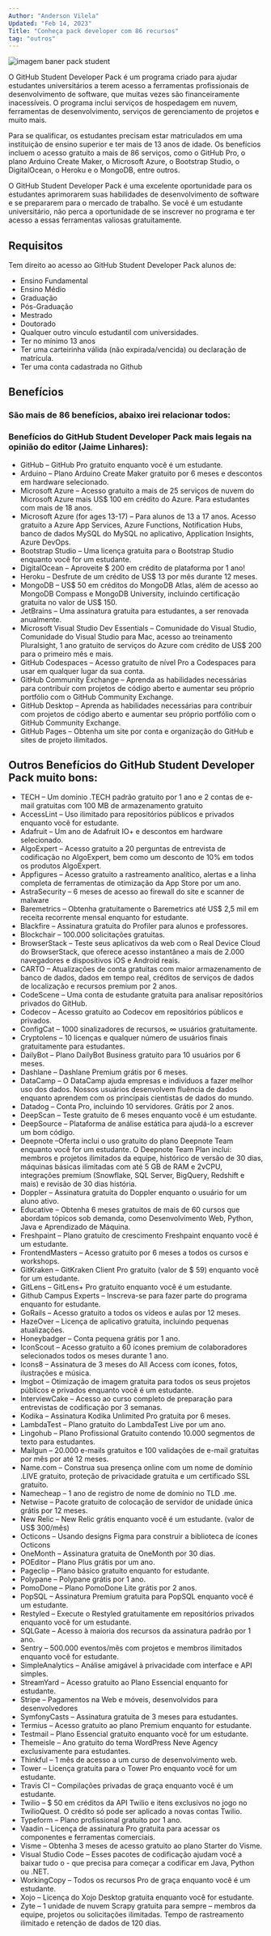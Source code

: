 ```yaml
---
Author: "Anderson Vilela"
Updated: "Feb 14, 2023"
Title: "Conheça pack developer com 86 recursos"
tag: "outros"
---
```


<img src="https://guiadeti.com.br/wp-content/uploads/2023/02/GitHub-Student-Developer-Pack.png" alt="imagem baner pack student" />


O GitHub Student Developer Pack é um programa criado para ajudar estudantes universitários a terem acesso a ferramentas profissionais de desenvolvimento de software, que muitas vezes são financeiramente inacessíveis. O programa inclui serviços de hospedagem em nuvem, ferramentas de desenvolvimento, serviços de gerenciamento de projetos e muito mais.

Para se qualificar, os estudantes precisam estar matriculados em uma instituição de ensino superior e ter mais de 13 anos de idade. Os benefícios incluem o acesso gratuito a mais de 86 serviços, como o GitHub Pro, o plano Arduino Create Maker, o Microsoft Azure, o Bootstrap Studio, o DigitalOcean, o Heroku e o MongoDB, entre outros.

O GitHub Student Developer Pack é uma excelente oportunidade para os estudantes aprimorarem suas habilidades de desenvolvimento de software e se prepararem para o mercado de trabalho. Se você é um estudante universitário, não perca a oportunidade de se inscrever no programa e ter acesso a essas ferramentas valiosas gratuitamente.

## Requisitos

Tem direito ao acesso ao GitHub Student Developer Pack alunos de:

- Ensino Fundamental
- Ensino Médio
- Graduação
- Pós-Graduação
- Mestrado
- Doutorado
- Qualquer outro vinculo estudantil com universidades.
- Ter no mínimo 13 anos
- Ter uma carteirinha válida (não expirada/vencida) ou declaração de matrícula.
- Ter uma conta cadastrada no Github

## Benefícios

### São mais de 86 benefícios, abaixo irei relacionar todos:

### Benefícios do GitHub Student Developer Pack mais legais na opinião do editor (Jaime Linhares):

- GitHub – GitHub Pro gratuito enquanto você é um estudante.
- Arduino – Plano Arduino Create Maker gratuito por 6 meses e descontos em hardware selecionado.
- Microsoft Azure – Acesso gratuito a mais de 25 serviços de nuvem do Microsoft Azure mais US$ 100 em crédito do Azure. Para estudantes com mais de 18 anos.
- Microsoft Azure (for ages 13-17) – Para alunos de 13 a 17 anos. Acesso gratuito a Azure App Services, Azure Functions, Notification Hubs, banco de dados MySQL do MySQL no aplicativo, Application Insights, Azure DevOps.
- Bootstrap Studio – Uma licença gratuita para o Bootstrap Studio enquanto você for um estudante.
- DigitalOcean – Aproveite $ 200 em crédito de plataforma por 1 ano!
- Heroku – Desfrute de um crédito de US$ 13 por mês durante 12 meses.
- MongoDB – US$ 50 em créditos do MongoDB Atlas, além de acesso ao MongoDB Compass e MongoDB University, incluindo certificação gratuita no valor de US$ 150.
- JetBrains – Uma assinatura gratuita para estudantes, a ser renovada anualmente.
- Microsoft Visual Studio Dev Essentials – Comunidade do Visual Studio, Comunidade do Visual Studio para Mac, acesso ao treinamento Pluralsight, 1 ano gratuito de serviços do Azure com crédito de US$ 200 para o primeiro mês e mais.
- GitHub Codespaces – Acesso gratuito de nível Pro a Codespaces para usar em qualquer lugar da sua conta.
- GitHub Community Exchange – Aprenda as habilidades necessárias para contribuir com projetos de código aberto e aumentar seu próprio portfólio com o GitHub Community Exchange.
- GitHub Desktop – Aprenda as habilidades necessárias para contribuir com projetos de código aberto e aumentar seu próprio portfólio com o GitHub Community Exchange.
- GitHub Pages – Obtenha um site por conta e organização do GitHub e sites de projeto ilimitados.

## Outros Benefícios do GitHub Student Developer Pack muito bons:

- TECH – Um domínio .TECH padrão gratuito por 1 ano e 2 contas de e-mail gratuitas com 100 MB de armazenamento gratuito
- AccessLint – Uso ilimitado para repositórios públicos e privados enquanto você for estudante.
- Adafruit – Um ano de Adafruit IO+ e descontos em hardware selecionado.
- AlgoExpert – Acesso gratuito a 20 perguntas de entrevista de codificação no AlgoExpert, bem como um desconto de 10% em todos os produtos AlgoExpert.
- Appfigures – Acesso gratuito a rastreamento analítico, alertas e a linha completa de ferramentas de otimização da App Store por um ano.
- AstraSecurity – 6 meses de acesso ao firewall do site e scanner de malware
- Baremetrics – Obtenha gratuitamente o Baremetrics até US$ 2,5 mil em receita recorrente mensal enquanto for estudante.
- Blackfire – Assinatura gratuita do Profiler para alunos e professores.
- Blockchair – 100.000 solicitações gratuitas.
- BrowserStack – Teste seus aplicativos da web com o Real Device Cloud do BrowserStack, que oferece acesso instantâneo a mais de 2.000 navegadores e dispositivos iOS e Android reais.
- CARTO – Atualizações de conta gratuitas com maior armazenamento de banco de dados, dados em tempo real, créditos de serviços de dados de localização e recursos premium por 2 anos.
- CodeScene – Uma conta de estudante gratuita para analisar repositórios privados do GitHub.
- Codecov – Acesso gratuito ao Codecov em repositórios públicos e privados.
- ConfigCat – 1000 sinalizadores de recursos, ∞ usuários gratuitamente.
- Cryptolens – 10 licenças e qualquer número de usuários finais gratuitamente para estudantes.
- DailyBot – Plano DailyBot Business gratuito para 10 usuários por 6 meses.
- Dashlane – Dashlane Premium grátis por 6 meses.
- DataCamp – O DataCamp ajuda empresas e indivíduos a fazer melhor uso dos dados. Nossos usuários desenvolvem fluência de dados enquanto aprendem com os principais cientistas de dados do mundo.
- Datadog – Conta Pro, incluindo 10 servidores. Grátis por 2 anos.
- DeepScan – Teste gratuito de 6 meses enquanto você é um estudante.
- DeepSource – Plataforma de análise estática para ajudá-lo a escrever um bom código.
- Deepnote –Oferta inclui o uso gratuito do plano Deepnote Team enquanto você for um estudante. O Deepnote Team Plan inclui: membros e projetos ilimitados da equipe, histórico de versão de 30 dias, máquinas básicas ilimitadas com até 5 GB de RAM e 2vCPU, integrações premium (Snowflake, SQL Server, BigQuery, Redshift e mais) e revisão de 30 dias história.
- Doppler – Assinatura gratuita do Doppler enquanto o usuário for um aluno ativo.
- Educative – Obtenha 6 meses gratuitos de mais de 60 cursos que abordam tópicos sob demanda, como Desenvolvimento Web, Python, Java e Aprendizado de Máquina.
- Freshpaint – Plano gratuito de crescimento Freshpaint enquanto você é um estudante.
- FrontendMasters – Acesso gratuito por 6 meses a todos os cursos e workshops.
- GitKraken – GitKraken Client Pro gratuito (valor de $ 59) enquanto você for um estudante.
- GitLens – GitLens+ Pro gratuito enquanto você é um estudante.
- Github Campus Experts – Inscreva-se para fazer parte do programa enquanto for estudante.
- GoRails – Acesso gratuito a todos os vídeos e aulas por 12 meses.
- HazeOver – Licença de aplicativo gratuita, incluindo pequenas atualizações.
- Honeybadger – Conta pequena grátis por 1 ano.
- IconScout – Acesso gratuito a 60 ícones premium de colaboradores selecionados todos os meses durante 1 ano.
- Icons8 – Assinatura de 3 meses do All Access com ícones, fotos, ilustrações e música.
- Imgbot – Otimização de imagem gratuita para todos os seus projetos públicos e privados enquanto você é um estudante.
- InterviewCake – Acesso ao curso completo de preparação para entrevistas de codificação por 3 semanas.
- Kodika – Assinatura Kodika Unlimited Pro gratuita por 6 meses.
- LambdaTest – Plano gratuito do LambdaTest Live por um ano.
- Lingohub – Plano Profissional Gratuito contendo 10.000 segmentos de texto para estudantes.
- Mailgun – 20.000 e-mails gratuitos e 100 validações de e-mail gratuitas por mês por até 12 meses.
- Name.com – Construa sua presença online com um nome de domínio .LIVE gratuito, proteção de privacidade gratuita e um certificado SSL gratuito.
- Namecheap – 1 ano de registro de nome de domínio no TLD .me.
- Netwise – Pacote gratuito de colocação de servidor de unidade única grátis por 12 meses.
- New Relic – New Relic grátis enquanto você é um estudante. (valor de US$ 300/mês)
- Octicons – Usando designs Figma para construir a biblioteca de ícones Octicons
- OneMonth – Assinatura gratuita de OneMonth por 30 dias.
- POEditor – Plano Plus grátis por um ano.
- Pageclip – Plano básico gratuito enquanto for estudante.
- Polypane – Polypane grátis por 1 ano.
- PomoDone – Plano PomoDone Lite grátis por 2 anos.
- PopSQL – Assinatura Premium gratuita para PopSQL enquanto você é um estudante.
- Restyled – Execute o Restyled gratuitamente em repositórios privados enquanto você for um estudante.
- SQLGate – Acesso à maioria dos recursos da assinatura padrão por 1 ano.
- Sentry – 500.000 eventos/mês com projetos e membros ilimitados enquanto você for estudante.
- SimpleAnalytics – Análise amigável à privacidade com interface e API simples.
- StreamYard – Acesso gratuito ao Plano Essencial enquanto for estudante.
- Stripe – Pagamentos na Web e móveis, desenvolvidos para desenvolvedores
- SymfonyCasts – Assinatura gratuita de 3 meses para estudantes.
- Termius – Acesso gratuito ao plano Premium enquanto for estudante.
- Testmail – Plano Essencial gratuito enquanto você for um estudante.
- Themeisle – Ano gratuito do tema WordPress Neve Agency exclusivamente para estudantes.
- Thinkful – 1 mês de acesso a um curso de desenvolvimento web.
- Tower – Licença gratuita para o Tower Pro enquanto você for um estudante.
- Travis CI – Compilações privadas de graça enquanto você é um estudante.
- Twilio – $ 50 em créditos da API Twilio e itens exclusivos no jogo no TwilioQuest. O crédito só pode ser aplicado a novas contas Twilio.
- Typeform – Plano profissional gratuito por 1 ano.
- Vaadin – Licença de assinatura Pro gratuita para acessar os componentes e ferramentas comerciais.
- Visme – Obtenha 3 meses de acesso gratuito ao plano Starter do Visme.
- Visual Studio Code – Esses pacotes de codificação ajudam você a baixar tudo o - que precisa para começar a codificar em Java, Python ou .NET.
- WorkingCopy – Todos os recursos Pro de graça enquanto você é um estudante.
- Xojo – Licença do Xojo Desktop gratuita enquanto você for estudante.
- Zyte – 1 unidade de nuvem Scrapy gratuita para sempre – membros da equipe, projetos ou solicitações ilimitadas. Tempo de rastreamento ilimitado e retenção de dados de 120 dias.

